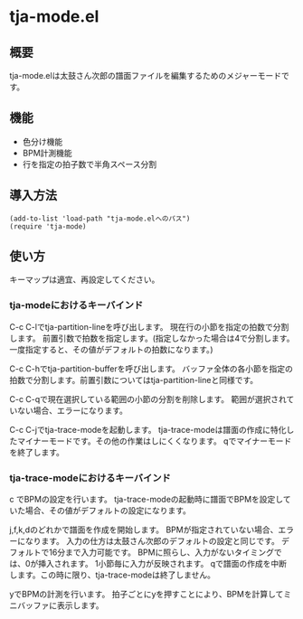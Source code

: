 # tja-mode.el

## 概要

tja-mode.elは太鼓さん次郎の譜面ファイルを編集するためのメジャーモードです。

## 機能

* 色分け機能
* BPM計測機能
* 行を指定の拍子数で半角スペース分割


## 導入方法

```` emacs-lisp
(add-to-list 'load-path "tja-mode.elへのパス")
(require 'tja-mode)
````

## 使い方

キーマップは適宜、再設定してください。

### tja-modeにおけるキーバインド
C-c C-lでtja-partition-lineを呼び出します。
現在行の小節を指定の拍数で分割します。
前置引数で拍数を指定します。(指定しなかった場合は4で分割します。一度指定すると、その値がデフォルトの拍数になります。)

C-c C-hでtja-partition-bufferを呼び出します。
バッファ全体の各小節を指定の拍数で分割します。前置引数についてはtja-partition-lineと同様です。

C-c C-qで現在選択している範囲の小節の分割を削除します。
範囲が選択されていない場合、エラーになります。

C-c C-jでtja-trace-modeを起動します。
tja-trace-modeは譜面の作成に特化したマイナーモードです。その他の作業はしにくくなります。
qでマイナーモードを終了します。


### tja-trace-modeにおけるキーバインド
c でBPMの設定を行います。
tja-trace-modeの起動時に譜面でBPMを設定していた場合、その値がデフォルトの設定になります。

j,f,k,dのどれかで譜面を作成を開始します。
BPMが指定されていない場合、エラーになります。
入力の仕方は太鼓さん次郎のデフォルトの設定と同じです。
デフォルトで16分まで入力可能です。
BPMに照らし、入力がないタイミングでは、0が挿入されます。
1小節毎に入力が反映されます。
qで譜面の作成を中断します。この時に限り、tja-trace-modeは終了しません。

yでBPMの計測を行います。
拍子ごとにyを押すことにより、BPMを計算してミニバッファに表示します。
